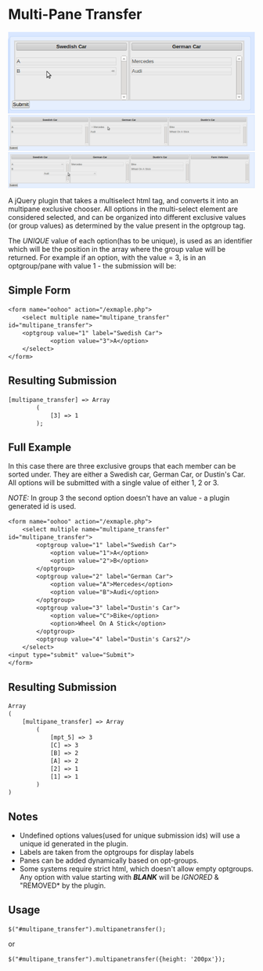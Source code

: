 
Multi-Pane Transfer
================================

![Alt 2-Pane](/imgs/2pane.png)
![Alt 3-Pane](/imgs/3pane.png)
![Alt 4-Pane](/imgs/4pane.png)

A jQuery plugin that takes a multiselect html tag, and converts it into an multipane exclusive chooser. All options in the multi-select element are considered selected, and can be organized into different exclusive values (or group values) as determined by the value present in the optgroup tag.

The *UNIQUE* value of each option(has to be unique), is used as an identifier which will be the position in the array where the group value will be returned. For example if an option, with the value = 3, is in an optgroup/pane with value 1 - the submission will be:

Simple Form
-------------------------------
```
<form name="oohoo" action="/exmaple.php">
    <select multiple name="multipane_transfer" id="multipane_transfer">
	<optgroup value="1" label="Swedish Car">
            <option value="3">A</option>
    </select>
</form>
```

Resulting Submission
-------------------------------
```
[multipane_transfer] => Array
        (
            [3] => 1
        );
```

Full Example
-------------------------------
In this case there are three exclusive groups that each member can be sorted under. They are either a Swedish car, German Car, or Dustin's Car. All options will be submitted with a single value of either 1, 2 or 3.

*NOTE:* In group 3 the second option doesn't have an value - a plugin generated id is used.

```
<form name="oohoo" action="/exmaple.php">
    <select multiple name="multipane_transfer" id="multipane_transfer">
        <optgroup value="1" label="Swedish Car">
            <option value="1">A</option>
            <option value="2">B</option>
        </optgroup>
        <optgroup value="2" label="German Car">
            <option value="A">Mercedes</option>
            <option value="B">Audi</option>
        </optgroup>
        <optgroup value="3" label="Dustin's Car">
            <option value="C">Bike</option>
            <option>Wheel On A Stick</option>
        </optgroup>
        <optgroup value="4" label="Dustin's Cars2"/>
    </select>
<input type="submit" value="Submit">
</form>
```

Resulting Submission
-------------------------------

```
Array
(
    [multipane_transfer] => Array
        (
            [mpt_5] => 3
            [C] => 3
            [B] => 2
            [A] => 2
            [2] => 1
            [1] => 1
        )
)
```

Notes
-------------------------------

*	Undefined options values(used for unique submission ids) will use a unique id generated in the plugin.
*	Labels are taken from the optgroups for display labels
*	Panes can be added dynamically based on opt-groups.
*	Some systems require strict html, which doesn't allow empty optgroups. Any option with value starting with *__BLANK__* will be *IGNORED* & "REMOVED* by the plugin.

Usage
-------------------------------
```
$("#multipane_transfer").multipanetransfer();
```
or
```
$("#multipane_transfer").multipanetransfer({height: '200px'});
```
